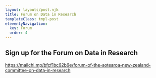 ```yaml
---
layout: layouts/post.njk
title: Forum on Data in Research
templateClass: tmpl-post
eleventyNavigation:
  key: Forum
  order: 4
---
```


## Sign up for the Forum on Data in Research 

https://mailchi.mp/bfcf1bc62b6e/forum-of-the-aotearoa-new-zealand-committee-on-data-in-research